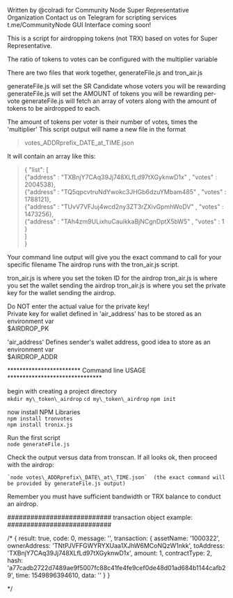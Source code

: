 Written by @colradi for Community Node Super Representative Organization 
Contact us on Telegram for scripting services t.me/CommunityNode
GUI Interface coming soon!

This is a script for airdropping tokens (not TRX) based on votes for Super Representative.

The ratio of tokens to votes can be configured with the multiplier variable

There are two files that work together, generateFile.js and tron\_air.js

generateFile.js will set the SR Candidate whose voters you will be rewarding
generateFile.js will set the AMOUNT of tokens you will be rewarding per-vote
generateFile.js will fetch an array of voters along with the amount of tokens to be airdropped to each.

The amount of tokens per voter is their number of votes, times the 'multiplier'
This script output will name a new file in the format  

>  votes\_ADDRprefix\_DATE\_at\_TIME.json

It will contain an array like this:

	
> { "list":  [  
> 		{"address" : "TXBnjY7CAq39Jj748XLfLd97tXGyknwD1x" , "votes" : 2004538},  
> 		{"address" : "TQ5qpcvtruNdYwokc3JHGb6dzuYMbam485" , "votes" : 1788121},  
> 		{"address" : "TUvV7VFJuj4wcd2ny3ZT3rZXivGpmhWoDV" , "votes" : 1473256},  
> 		{"address" : "TAh4zm9ULixhuCauikkaBjNCgnDptX5bW5" , "votes" : 1  }    
> 		]  
> }


Your command line output will give you the exact command to call for your specific filename
The airdrop runs with the tron\_air.js script.

tron\_air.js is where you set the token ID for the airdrop
tron\_air.js is where you set the wallet sending the airdrop 
tron\_air.js is where you set the private key for the wallet sending the airdrop.

Do NOT enter the actual value for the private key!  
Private key for wallet defined in 'air_address' has to be stored as an environment var  
$AIRDROP\_PK  

'air_address' Defines sender's wallet address, good idea to store as an environment var  
$AIRDROP\_ADDR  


************************ Command line  USAGE    *******************************


begin with creating a project directory  
    `mkdir my\_token\_airdrop`
    `cd my\_token\_airdrop`
    `npm init`

now install NPM Libraries  
    `npm install tronvotes`  
    `npm install tronix.js`

Run the first script  
    `node generateFile.js`

Check the output versus data from tronscan. If all looks ok, then proceed with the airdrop:

    `node votes\_ADDRprefix\_DATE\_at\_TIME.json`  (the exact command will be provided by generateFile.js output)

Remember you must have sufficient bandwidth or TRX balance to conduct an airdrop.




########################### transaction object example: ########################### 

/*
{ result: true,
  code: 0,
  message: '',
  transaction:
   { assetName: '1000322',
     ownerAddress: 'TNtPJVFFGWYRYXUaa1XJhW6MCoNQzW1nkk',
     toAddress: 'TXBnjY7CAq39Jj748XLfLd97tXGyknwD1x',
     amount: 1,
     contractType: 2,
     hash: 'a77cadb2722d7489ae9f5007fc88c41fe4fe9cef0de48d01ad684b1144cafb29',
     time: 1549896394610,
     data: '' } }

*/



